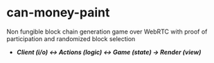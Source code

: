 # can-money-paint
Non fungible block chain generation game over WebRTC with proof of participation and randomized block selection

- ***Client (i/o) <-> Actions (logic) <-> Game (state) -> Render (view)***
